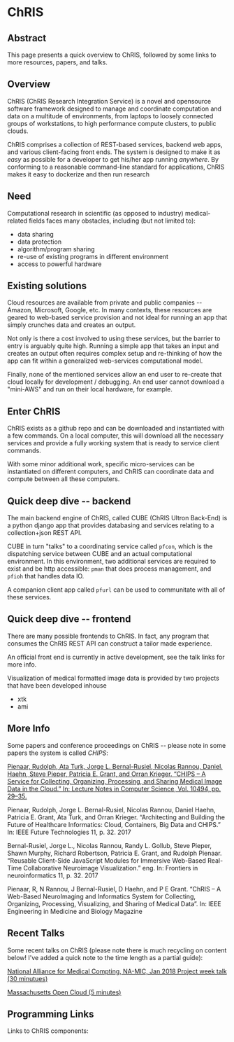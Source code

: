 # ChRIS

## Abstract
This page presents a quick overview to ChRIS, followed by some links to more resources, papers, and talks.

## Overview
ChRIS (ChRIS Research Integration Service) is a novel and opensource software framework designed to manage and coordinate computation and data on a multitude of environments, from laptops to loosely connected groups of workstations, to high performance compute clusters, to public clouds.

ChRIS comprises a collection of REST-based services, backend web apps, and various client-facing front ends. The system is designed to make it as *easy* as possible for a developer to get his/her app running *anywhere*. By conforming to a reasonable command-line standard for applications, ChRIS makes it easy to dockerize and then run research 

## Need

Computational research in scientific (as opposed to industry) medical-related fields faces many obstacles, including (but not limited to):

* data sharing
* data protection
* algorithm/program sharing
* re-use of existing programs in different environment
* access to powerful hardware

## Existing solutions

Cloud resources are available from private and public companies -- Amazon, Microsoft, Google, etc. In many contexts, these resources are geared to web-based service provision and not ideal for running an app that simply crunches data and creates an output.

Not only is there a cost involved to using these services, but the barrier to entry is arguably quite high. Running a simple app that takes an input and creates an output often requires complex setup and re-thinking of how the app can fit within a generalized web-services computational model.

Finally, none of the mentioned services allow an end user to re-create that cloud locally for development / debugging. An end user cannot download a "mini-AWS" and run on their local hardware, for example.

## Enter ChRIS

ChRIS exists as a github repo and can be downloaded and instantiated with a few commands. On a local computer, this will download all the necessary services and provide a fully working system that is ready to service client commands.

With some minor additional work, specific micro-services can be instantiated on different computers, and ChRIS can coordinate data and compute between all these computers.

## Quick deep dive -- backend

The main backend engine of ChRIS, called CUBE (ChRIS Ultron Back-End) is a python django app that provides databasing and services relating to a collection+json REST API.

CUBE in turn "talks" to a coordinating service called ``pfcon``, which  is the dispatching service between CUBE and an actual computational environment. In this environment, two additional services are required to exist and be http accessible: ``pman`` that does process management, and ``pfioh`` that handles data IO.

A companion client app called ``pfurl`` can be used to communitate with all of these services.

## Quick deep dive -- frontend

There are many possible frontends to ChRIS. In fact, any program that consumes the ChRIS REST API can construct a tailor made experience.

An official front end is currently in active development, see the talk links for more info.

Visualization of medical formatted image data is provided by two projects that have been developed inhouse

* xtk 
* ami

## More Info

Some papers and conference proceedings on ChRIS -- please note in some papers the system is called *CHIPS*:

[Pienaar, Rudolph, Ata Turk, Jorge L. Bernal-Rusiel, Nicolas Rannou, Daniel. Haehn, Steve Pieper, Patricia E. Grant, and Orran Krieger. “CHIPS – A Service for Collecting, Organizing, Processing, and Sharing Medical Image Data in the Cloud.” In: Lecture Notes in Computer Science, Vol. 10494, pp. 29–35.](https://github.com/FNNDSC/CHRIS_docs/blob/master/papers/FTC_2017_IEEE_Conference.pdf)

Pienaar, Rudolph, Jorge L. Bernal-Rusiel, Nicolas Rannou, Daniel Haehn, Patricia E. Grant, Ata Turk, and Orran Krieger. “Architecting and Building the Future of Healthcare Informatics: Cloud, Containers, Big Data and CHIPS.” In: IEEE Future Technologies 11, p. 32. 2017

Bernal-Rusiel, Jorge L., Nicolas Rannou, Randy L. Gollub, Steve Pieper, Shawn Murphy, Richard Robertson, Patricia E. Grant, and Rudolph Pienaar. “Reusable Client-Side JavaScript Modules for Immersive Web-Based Real-Time Collaborative Neuroimage Visualization.” eng. In: Frontiers in neuroinformatics 11, p. 32. 2017

Pienaar, R, N Rannou, J Bernal-Rusiel, D Haehn, and P E Grant. “ChRIS – A Web-Based NeuroImaging and Informatics System for Collecting, Organizing, Processing, Visualizing, and Sharing of Medical Data”. In: IEEE Engineering in Medicine and Biology Magazine



## Recent Talks

Some recent talks on ChRIS (please note there is much recycling on content below! I've added a quick note to the time length as a partial guide):

[National Alliance for Medical Compting, NA-MIC, Jan 2018 Project week talk (30 minutues)](http://slides.com/debio/deck-6-7-8-12-13-19-22)

[Massachusetts Open Cloud (5 minutes)](http://slides.com/debio/deck-6-7-8-12-13-19)

## Programming Links

Links to ChRIS components:

